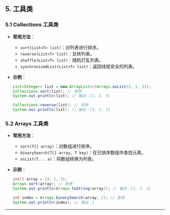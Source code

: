 ## **5. 工具类**

### **5.1 Collections 工具类**

- **常用方法**：
  - `sort(List<T> list)`：对列表进行排序。
  - `reverse(List<T> list)`：反转列表。
  - `shuffle(List<T> list)`：随机打乱列表。
  - `synchronizedList(List<T> list)`：返回线程安全的列表。
- **示例**：

  ```java
  List<Integer> list = new ArrayList<>(Arrays.asList(3, 1, 2));
  Collections.sort(list); // 排序
  System.out.println(list); // 输出：[1, 2, 3]

  Collections.reverse(list); // 反转
  System.out.println(list); // 输出：[3, 2, 1]
  ```

### **5.2 Arrays 工具类**

- **常用方法**：
  - `sort(T[] array)`：对数组进行排序。
  - `binarySearch(T[] array, T key)`：在已排序数组中查找元素。
  - `asList(T... a)`：将数组转换为列表。
- **示例**：

  ```java
  int[] array = {3, 1, 2};
  Arrays.sort(array); // 排序
  System.out.println(Arrays.toString(array)); // 输出：[1, 2, 3]

  int index = Arrays.binarySearch(array, 2); // 查找
  System.out.println(index); // 输出：1
  ```

---